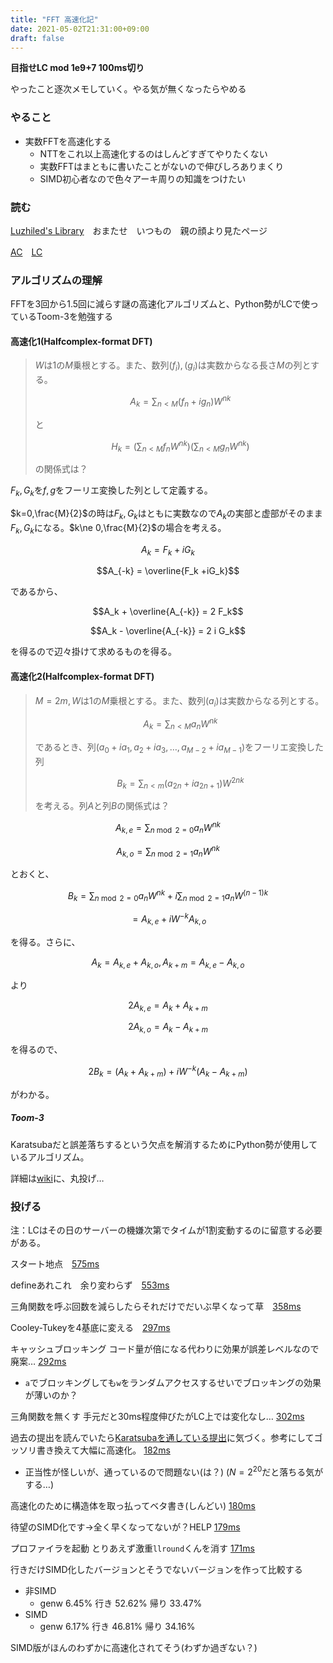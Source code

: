 ```yaml
---
title: "FFT 高速化記"
date: 2021-05-02T21:31:00+09:00
draft: false
---
```


**目指せLC mod 1e9+7 100ms切り**

やったこと逐次メモしていく。やる気が無くなったらやめる

### やること

- 実数FFTを高速化する
  - NTTをこれ以上高速化するのはしんどすぎてやりたくない
  - 実数FFTはまともに書いたことがないので伸びしろありまくり
  - SIMD初心者なので色々アーキ周りの知識をつけたい

### 読む

[Luzhiled's Library](https://ei1333.github.io/library/math/fft/fast-fourier-transform.cpp)　おまたせ　いつもの　親の顔より見たページ　

[AC](https://atcoder.jp/contests/atc001/tasks/fft_c)　[LC](https://judge.yosupo.jp/problem/convolution_mod_1000000007)

### アルゴリズムの理解

FFTを3回から1.5回に減らす謎の高速化アルゴリズムと、Python勢がLCで使っているToom-3を勉強する

#### 高速化1(Halfcomplex-format DFT)

> $W$は$1$の$M$乗根とする。また、数列$(f_i),(g_i)$は実数からなる長さ$M$の列とする。
>
> $$A_k = \sum_{n\lt M} (f_n+ig_n)W^{nk}$$
>
> と
>
> $$H_k = \left(\sum_{n\lt M} f_n W^{nk} \right)\left(\sum_{n\lt M} g_n W^{nk} \right)$$
>
> の関係式は？

$F_k,G_k$を$f,g$をフーリエ変換した列として定義する。

$k=0,\frac{M}{2}$の時は$F_k,G_k$はともに実数なので$A_k$の実部と虚部がそのまま$F_k,G_k$になる。$k\ne 0,\frac{M}{2}$の場合を考える。

$$A_k = F_k + i G_k$$

$$A_{-k} = \overline{F_k +iG_k}$$

であるから、

$$A_k + \overline{A_{-k}} = 2 F_k$$

$$A_k - \overline{A_{-k}} = 2 i G_k$$

を得るので辺々掛けて求めるものを得る。

#### 高速化2(Halfcomplex-format DFT)

> $M = 2m, W$は$1$の$M$乗根とする。また、数列$(a_i)$は実数からなる列とする。
> 
> $$A_k = \sum_{n \lt M} a_n W^{nk}$$
>
> であるとき、列$(a_0+i a_1, a_2 + i a_3 ,\ldots, a_{M-2} + i a_{M - 1})$をフーリエ変換した列
> 
> $$B_k = \sum_{n \lt m} (a_{2n}+i a_{2n+1}) W^{2nk}$$
>
> を考える。列$A$と列$B$の関係式は？

$$A_{k,e} = \sum_{n \bmod 2 = 0} a_{n} W^{nk}$$

$$A_{k,o} = \sum_{n \bmod 2 = 1} a_{n} W^{nk}$$

とおくと、

$$B_k = \sum_{n \bmod 2 = 0} a_{n} W^{nk} + i \sum_{n \bmod 2 = 1} a_{n} W^{(n-1)k}$$

$$= A_{k,e} + i W^{-k}  A_{k,o}$$

を得る。さらに、

$$A_k = A_{k,e} + A_{k,o}, A_{k+m} = A_{k,e} - A_{k,o}$$

より

$$2A_{k,e} = A_k + A_{k+m}$$

$$2A_{k,o} = A_k - A_{k+m}$$

を得るので、

$$2B_k = (A_k + A_{k+m}) + i W^{-k} (A_k - A_{k+m})$$

がわかる。

##### Toom-3

Karatsubaだと誤差落ちするという欠点を解消するためにPython勢が使用しているアルゴリズム。

詳細は[wiki](https://en.wikipedia.org/wiki/Toom%E2%80%93Cook_multiplication)に、丸投げ…

### 投げる

注：LCはその日のサーバーの機嫌次第でタイムが1割変動するのに留意する必要がある。

スタート地点　[575ms](https://old.yosupo.jp/submission/46509)

defineあれこれ　余り変わらず　[553ms](https://old.yosupo.jp/submission/46510)

三角関数を呼ぶ回数を減らしたらそれだけでだいぶ早くなって草　[358ms](https://old.yosupo.jp/submission/46513)

Cooley-Tukeyを4基底に変える　[297ms](https://old.yosupo.jp/submission/46543)

キャッシュブロッキング コード量が倍になる代わりに効果が誤差レベルなので廃案… [292ms](https://judge.yosupo.jp/submission/46573)
  - `a`でブロッキングしても`w`をランダムアクセスするせいでブロッキングの効果が薄いのか？

三角関数を無くす 手元だと30ms程度伸びたがLC上では変化なし… [302ms](https://old.yosupo.jp/submission/46599)

過去の提出を読んでいたら[Karatsubaを通している提出](https://judge.yosupo.jp/submission/2845)に気づく。参考にしてゴッソリ書き換えて大幅に高速化。 [182ms](https://old.yosupo.jp/submission/46604)
  - 正当性が怪しいが、通っているので問題ない(は？) ($N=2^{20}$だと落ちる気がする…)

高速化のために構造体を取っ払ってベタ書き(しんどい) [180ms](https://old.yosupo.jp/submission/46633)

待望のSIMD化です→全く早くなってないが？HELP [179ms](https://old.yosupo.jp/submission/46645)

プロファイラを起動 とりあえず激重`llround`くんを消す [171ms](https://old.yosupo.jp/submission/46674)

行きだけSIMD化したバージョンとそうでないバージョンを作って比較する

- 非SIMD
  - genw 6.45% 行き 52.62% 帰り 33.47% 
- SIMD
  - genw 6.17% 行き 46.81% 帰り 34.16%

SIMD版がほんのわずかに高速化されてそう(わずか過ぎない？)

